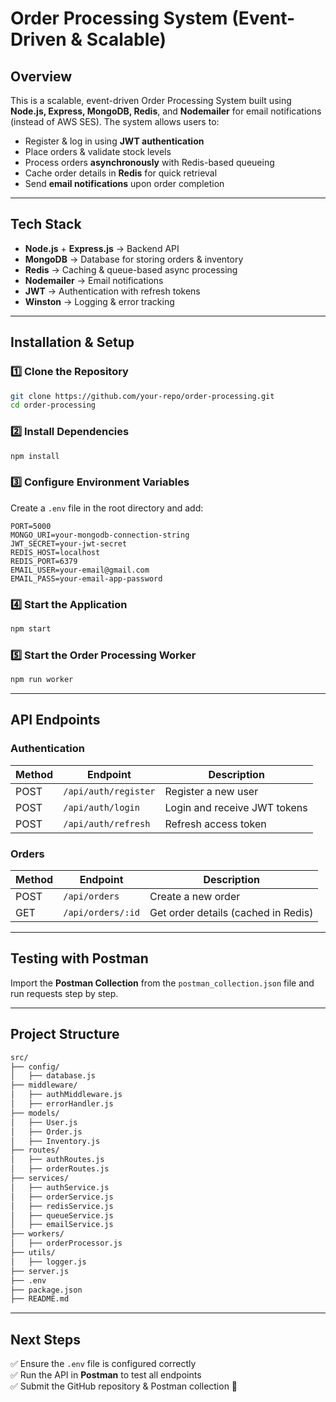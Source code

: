 # Order Processing System (Event-Driven & Scalable)

## **Overview**
This is a scalable, event-driven Order Processing System built using **Node.js, Express, MongoDB, Redis**, and **Nodemailer** for email notifications (instead of AWS SES). The system allows users to:

- Register & log in using **JWT authentication**
- Place orders & validate stock levels
- Process orders **asynchronously** with Redis-based queueing
- Cache order details in **Redis** for quick retrieval
- Send **email notifications** upon order completion

---

## **Tech Stack**
- **Node.js** + **Express.js** → Backend API
- **MongoDB** → Database for storing orders & inventory
- **Redis** → Caching & queue-based async processing
- **Nodemailer** → Email notifications
- **JWT** → Authentication with refresh tokens
- **Winston** → Logging & error tracking

---

## **Installation & Setup**

### **1️⃣ Clone the Repository**
```sh
git clone https://github.com/your-repo/order-processing.git
cd order-processing
```

### **2️⃣ Install Dependencies**
```sh
npm install
```

### **3️⃣ Configure Environment Variables**
Create a `.env` file in the root directory and add:
```
PORT=5000
MONGO_URI=your-mongodb-connection-string
JWT_SECRET=your-jwt-secret
REDIS_HOST=localhost
REDIS_PORT=6379
EMAIL_USER=your-email@gmail.com
EMAIL_PASS=your-email-app-password
```

### **4️⃣ Start the Application**
```sh
npm start
```

### **5️⃣ Start the Order Processing Worker**
```sh
npm run worker
```

---

## **API Endpoints**

### **Authentication**
| Method | Endpoint | Description |
|--------|---------|-------------|
| POST   | `/api/auth/register` | Register a new user |
| POST   | `/api/auth/login` | Login and receive JWT tokens |
| POST   | `/api/auth/refresh` | Refresh access token |

### **Orders**
| Method | Endpoint | Description |
|--------|---------|-------------|
| POST   | `/api/orders` | Create a new order |
| GET    | `/api/orders/:id` | Get order details (cached in Redis) |

---

## **Testing with Postman**
Import the **Postman Collection** from the `postman_collection.json` file and run requests step by step.

---

## **Project Structure**
```sh
src/
├── config/
│   ├── database.js
├── middleware/
│   ├── authMiddleware.js
│   ├── errorHandler.js
├── models/
│   ├── User.js
│   ├── Order.js
│   ├── Inventory.js
├── routes/
│   ├── authRoutes.js
│   ├── orderRoutes.js
├── services/
│   ├── authService.js
│   ├── orderService.js
│   ├── redisService.js
│   ├── queueService.js
│   ├── emailService.js
├── workers/
│   ├── orderProcessor.js
├── utils/
│   ├── logger.js
├── server.js
├── .env
├── package.json
├── README.md
```

---

## **Next Steps**
✅ Ensure the `.env` file is configured correctly  
✅ Run the API in **Postman** to test all endpoints  
✅ Submit the GitHub repository & Postman collection 🚀

